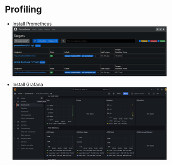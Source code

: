 # Profiling

- Install Prometheus
![img.png](install_prometheus.png)

- Install Grafana
![img.png](install_grafana.png)